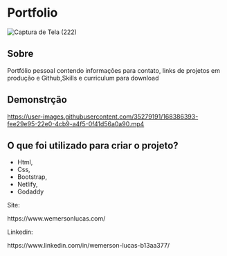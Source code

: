 # Portfolio

![Captura de Tela (222)](https://user-images.githubusercontent.com/35279191/168384951-8b85deb3-c4b1-4e04-9711-d2eb0c1257e9.png)

## Sobre
<p> Portfólio pessoal contendo informações para contato, links de projetos em produção e Github,Skills e curriculum para download</p>

## Demonstrção
https://user-images.githubusercontent.com/35279191/168386393-fee29e95-22e0-4cb9-a4f5-0f41d56a0a90.mp4

## O que foi utilizado para criar o projeto?
* Html,
* Css,
* Bootstrap,
* Netlify,
* Godaddy

<p>Site:</p>https://www.wemersonlucas.com/ <br>
<p>Linkedin:</p>https://www.linkedin.com/in/wemerson-lucas-b13aa377/
